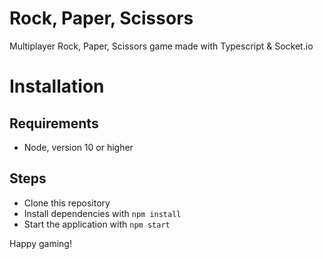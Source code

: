 # Rock, Paper, Scissors
Multiplayer Rock, Paper, Scissors game made with Typescript &amp; Socket.io

# Installation

## Requirements
- Node, version 10 or higher

## Steps
- Clone this repository
- Install dependencies with `npm install`
- Start the application with `npm start`

Happy gaming!

